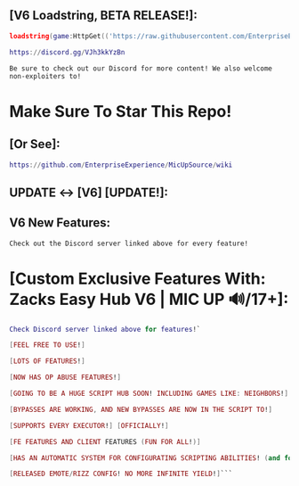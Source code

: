## [V6 Loadstring, BETA RELEASE!]:

```lua
loadstring(game:HttpGet(('https://raw.githubusercontent.com/EnterpriseExperience/MicUpSource/refs/heads/main/retrieve_branch_version.lua')))()
```

```lua
https://discord.gg/VJh3kkYzBn
```

```Be sure to check out our Discord for more content! We also welcome non-exploiters to!```

# Make Sure To Star This Repo!

## [Or See]:
```lua
https://github.com/EnterpriseExperience/MicUpSource/wiki
```

## UPDATE <-> [V6] [UPDATE!]:

## V6 New Features:
`Check out the Discord server linked above for every feature!`

# [Custom Exclusive Features With: Zacks Easy Hub V6 | MIC UP 🔊/17+]:
```lua
Check Discord server linked above for features!`

[FEEL FREE TO USE!]

[LOTS OF FEATURES!]

[NOW HAS OP ABUSE FEATURES!]

[GOING TO BE A HUGE SCRIPT HUB SOON! INCLUDING GAMES LIKE: NEIGHBORS!]

[BYPASSES ARE WORKING, AND NEW BYPASSES ARE NOW IN THE SCRIPT TO!]

[SUPPORTS EVERY EXECUTOR!] [OFFICIALLY!]

[FE FEATURES AND CLIENT FEATURES (FUN FOR ALL!)]

[HAS AN AUTOMATIC SYSTEM FOR CONFIGURATING SCRIPTING ABILITIES! (and for compatibility to!)]

[RELEASED EMOTE/RIZZ CONFIG! NO MORE INFINITE YIELD!]```

